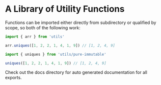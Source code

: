 # A Library of Utility Functions

Functions can be imported either directly from subdirectory or qualified by scope, so both of the following work:

```ts
import { arr } from 'utils'

arr.uniques([1, 2, 2, 1, 4, 1, 9]) // [1, 2, 4, 9]
```

```ts
import { uniques } from 'utils/pure-immutable'

uniques([1, 2, 2, 1, 4, 1, 9]) // [1, 2, 4, 9]
```

Check out the docs directory for auto generated documentation for all exports.
